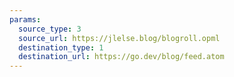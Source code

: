 ```yaml
---
params:
  source_type: 3
  source_url: https://jlelse.blog/blogroll.opml
  destination_type: 1
  destination_url: https://go.dev/blog/feed.atom
---
```

